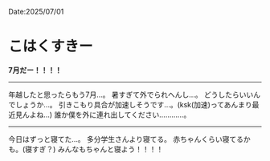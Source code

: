 Date:2025/07/01
# こはくすきー

**7月だー！！！！**

---

年越したと思ったらもう7月…。
暑すぎて外でられへんし…。
どうしたらいいんでしょうか…。
引きこもり具合が加速しそうです…。(ksk(加速)ってあんまり最近見んよね…)
誰か僕を外に連れ出してください…………。

---

今日はずっと寝てた…。
多分学生さんより寝てる。
赤ちゃんくらい寝てるかも。(寝すぎ？)
みんなもちゃんと寝よう！！！！
